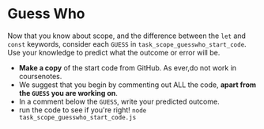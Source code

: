 # Guess Who

Now that you know about scope, and the difference between the `let` and `const` keywords, consider each `GUESS` in `task_scope_guesswho_start_code`. Use your knowledge to predict what the outcome or error will be.

- **Make a copy** of the start code from GitHub. As ever,do not work in coursenotes.
- We suggest that you begin by commenting out ALL the code, **apart from the `GUESS` you are working on**.
- In a comment below the `GUESS`, write your predicted outcome.
- run the code to see if you're right! `node task_scope_guesswho_start_code.js`

